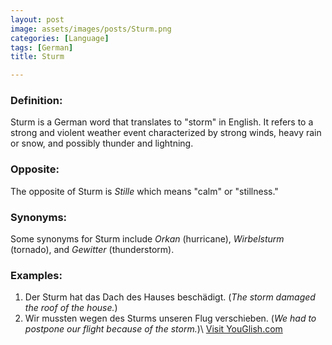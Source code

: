 ```yaml
---
layout: post
image: assets/images/posts/Sturm.png
categories: [Language]
tags: [German]
title: Sturm

---
```


### Definition:
Sturm is a German word that translates to "storm" in English. It refers to a strong and violent weather event characterized by strong winds, heavy rain or snow, and possibly thunder and lightning.

### Opposite:
The opposite of Sturm is *Stille* which means "calm" or "stillness."

### Synonyms:
Some synonyms for Sturm include *Orkan* (hurricane), *Wirbelsturm* (tornado), and *Gewitter* (thunderstorm).

### Examples:
1. Der Sturm hat das Dach des Hauses beschädigt. (*The storm damaged the roof of the house.*)
2. Wir mussten wegen des Sturms unseren Flug verschieben. (*We had to postpone our flight because of the storm.*)\ <a id="yg-widget-0" class="youglish-widget" data-query="Sturm" data-lang="german" data-components="8412" data-auto-start="0" data-bkg-color="theme_light" data-title="How%20to%20pronounce%20Sturm%20in%20German"  rel="nofollow" href="https://youglish.com">Visit YouGlish.com</a><script async src="https://youglish.com/public/emb/widget.js" charset="utf-8"></script>